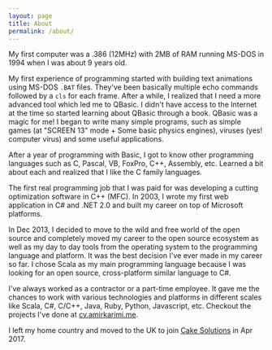 ```yaml
---
layout: page
title: About
permalink: /about/
---
```


My first computer was a .386 (12MHz) with 2MB of RAM running MS-DOS in 1994 when I was about 9 years old.

My first experience of programming started with building text animations using MS-DOS `.BAT` files. They've been basically multiple echo commands followed by a `cls` for each frame. After a while, I realized that I need a more advanced tool which led me to QBasic. I didn't have access to the Internet at the time so started learning about QBasic through a book. QBasic was a magic for me! I began to write many simple programs, such as simple games (at "SCREEN 13" mode + Some basic physics engines), viruses (yes! computer virus) and some useful applications.

After a year of programming with Basic, I got to know other programming languages such as C, Pascal, VB, FoxPro, C++, Assembly, etc. Learned a bit about each and realized that I like the C family languages.

The first real programming job that I was paid for was developing a cutting optimization software in C++ (MFC). In 2003, I wrote my first web application in C# and .NET 2.0 and built my career on top of Microsoft platforms.

In Dec 2013, I decided to move to the wild and free world of the open source and completely moved my career to the open source ecosystem as well as my day to day tools from the operating system to the programming language and platform. It was the best decision I've ever made in my career so far. I chose Scala as my main programming language because I was looking for an open source, cross-platform similar language to C#.

I've always worked as a contractor or a part-time employee. It gave me the chances to work with various technologies and platforms in different scales like Scala, C#, C/C++, Java, Ruby, Python, Javascript, etc. Checkout the projects I've done at [cv.amirkarimi.me](http://cv.amirkarimi.me/).

I left my home country and moved to the UK to join [Cake Solutions](https://www.cakesolutions.net) in Apr 2017.